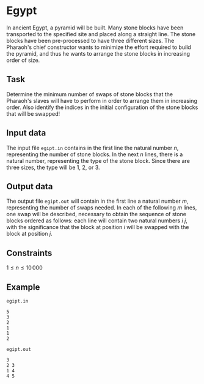 # Egypt

In ancient Egypt, a pyramid will be built. Many stone blocks have been transported to the specified site and placed along a straight line. The stone blocks have been pre-processed to have three different sizes. The Pharaoh's chief constructor wants to minimize the effort required to build the pyramid, and thus he wants to arrange the stone blocks in increasing order of size.

## Task

Determine the minimum number of swaps of stone blocks that the Pharaoh's slaves will have to perform in order to arrange them in increasing order. Also identify the indices in the initial configuration of the stone blocks that will be swapped!

## Input data

The input file `egipt.in` contains in the first line the natural number $n$, representing the number of stone blocks. In the next $n$ lines, there is a natural number, representing the type of the stone block. Since there are three sizes, the type will be $1$, $2$, or $3$.

## Output data

The output file `egipt.out` will contain in the first line a natural number $m$, representing the number of swaps needed. In each of the following $m$ lines, one swap will be described, necessary to obtain the sequence of stone blocks ordered as follows: each line will contain two natural numbers $i$ $j$, with the significance that the block at position $i$ will be swapped with the block at position $j$.

## Constraints

$1 \leq n \leq 10\,000$

## Example

`egipt.in`
```
5
3
2
1
1
2
```

`egipt.out`
```
3
2 3
1 4
4 5
```